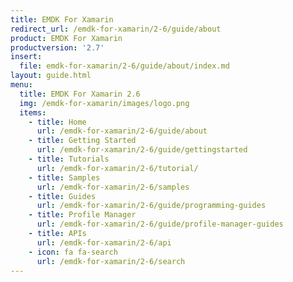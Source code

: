 ```yaml
---
title: EMDK For Xamarin
redirect_url: /emdk-for-xamarin/2-6/guide/about
product: EMDK For Xamarin
productversion: '2.7'
insert:
  file: emdk-for-xamarin/2-6/guide/about/index.md
layout: guide.html
menu:
  title: EMDK For Xamarin 2.6
  img: /emdk-for-xamarin/images/logo.png
  items:
    - title: Home
      url: /emdk-for-xamarin/2-6/guide/about
    - title: Getting Started
      url: /emdk-for-xamarin/2-6/guide/gettingstarted
    - title: Tutorials
      url: /emdk-for-xamarin/2-6/tutorial/
    - title: Samples
      url: /emdk-for-xamarin/2-6/samples
    - title: Guides
      url: /emdk-for-xamarin/2-6/guide/programming-guides
    - title: Profile Manager
      url: /emdk-for-xamarin/2-6/guide/profile-manager-guides
    - title: APIs
      url: /emdk-for-xamarin/2-6/api
    - icon: fa fa-search
      url: /emdk-for-xamarin/2-6/search
---
```

